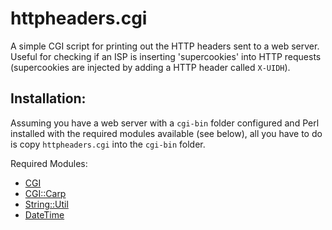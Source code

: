 httpheaders.cgi
===============

A simple CGI script for printing out the HTTP headers sent to a web server. Useful for checking if an ISP is inserting 'supercookies' into HTTP requests (supercookies are injected by adding a HTTP header called `X-UIDH`).

Installation:
-------------

Assuming you have a web server with a `cgi-bin` folder configured and Perl installed with the required modules available (see below), all you have to do is copy `httpheaders.cgi` into the `cgi-bin` folder.

Required Modules:
* [CGI](http://search.cpan.org/perldoc?CGI) 
* [CGI::Carp](http://search.cpan.org/perldoc?CGI%3A%3ACarp)
* [String::Util](http://search.cpan.org/perldoc?String%3A%3AUtil)
* [DateTime](http://search.cpan.org/perldoc?DateTime)
